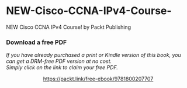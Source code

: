 # NEW-Cisco-CCNA-IPv4-Course-
NEW Cisco CCNA IPv4 Course! by Packt Publishing
### Download a free PDF

 <i>If you have already purchased a print or Kindle version of this book, you can get a DRM-free PDF version at no cost.<br>Simply click on the link to claim your free PDF.</i>
<p align="center"> <a href="https://packt.link/free-ebook/9781800207707">https://packt.link/free-ebook/9781800207707 </a> </p>